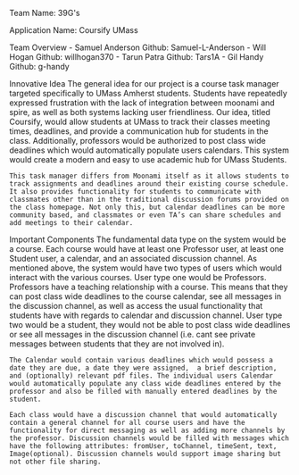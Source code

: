 Team Name: 39G's

Application Name: Coursify UMass

Team Overview
    - Samuel Anderson   Github: Samuel-L-Anderson
    - Will Hogan        Github: willhogan370
    - Tarun Patra       Github: Tars1A
    - Gil Handy         Github: g-handy

Innovative Idea
    The general idea for our project is a course task manager targeted specifically to UMass Amherst students. Students have repeatedly expressed frustration with the lack of integration between moonami and spire, as well as both systems lacking user friendliness. Our idea, titled Coursify, would allow students at UMass to track their classes meeting times, deadlines, and provide a communication hub for students in the class. Additionally, professors would be authorized to post class wide deadlines which would automatically populate users calendars. This system would create a modern and easy to use academic hub for UMass Students.
    
    This task manager differs from Moonami itself as it allows students to track assignments and deadlines around their existing course schedule. It also provides functionality for students to communicate with classmates other than in the traditional discussion forums provided on the class homepage. Not only this, but calendar deadlines can be more community based, and classmates or even TA’s can share schedules and add meetings to their calendar. 

Important Components
    The fundamental data type on the system would be a course. Each course would have at least one Professor user, at least one Student user, a calendar, and an associated discussion channel. As mentioned above,  the system would have two types of users which would interact with the various courses. User type one would be Professors. Professors have a teaching relationship with a course. This means that they can post class wide deadlines to the course calendar, see all messages in the discussion channel, as well as access the usual functionality that students have with regards to calendar and discussion channel. User type two would be a student, they would not be able to post class wide deadlines or see all messages in the discussion channel (i.e. cant see private messages between students that they are not involved in).

    The Calendar would contain various deadlines which would possess a date they are due, a date they were assigned,  a brief description, and (optionally) relevant pdf files. The individual users Calendar would automatically populate any class wide deadlines entered by the professor and also be filled with manually entered deadlines by the student. 

    Each class would have a discussion channel that would automatically contain a general channel for all course users and have the functionality for direct messaging as well as adding more channels by the professor. Discussion channels would be filled with messages which have the following attributes: fromUser, toChannel, timeSent, text, Image(optional). Discussion channels would support image sharing but not other file sharing. 